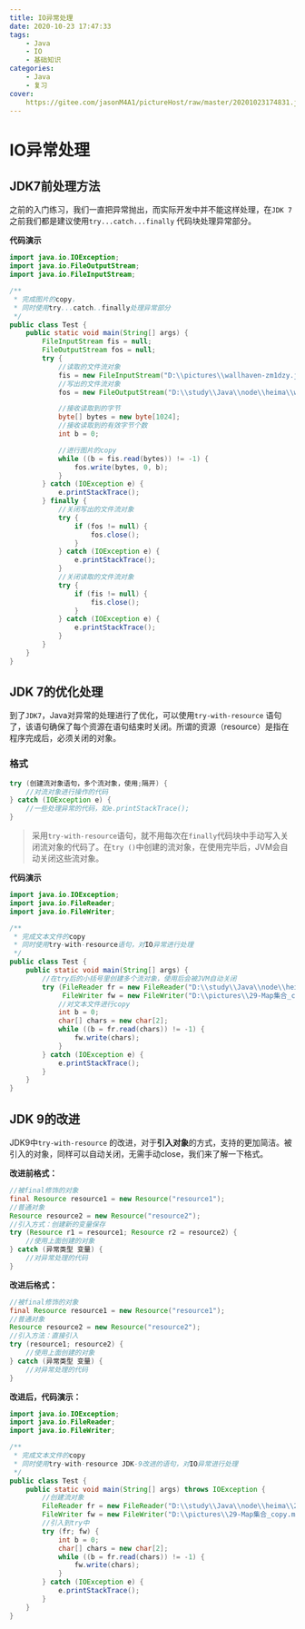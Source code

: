```yaml
---
title: IO异常处理
date: 2020-10-23 17:47:33
tags:	
	- Java
	- IO
	- 基础知识
categories:
	- Java
	- 复习
cover:
	https://gitee.com/jasonM4A1/pictureHost/raw/master/20201023174831.jpg
---
```


# IO异常处理

## JDK7前处理方法

之前的入门练习，我们一直把异常抛出，而实际开发中并不能这样处理，在`JDK 7`之前我们都是建议使用`try...catch...finally` 代码块处理异常部分。

**代码演示**

~~~java
import java.io.IOException;
import java.io.FileOutputStream;
import java.io.FileInputStream;

/**
 * 完成图片的copy，
 * 同时使用try...catch..finally处理异常部分
 */
public class Test {
    public static void main(String[] args) {
        FileInputStream fis = null;
        FileOutputStream fos = null;
        try {
            //读取的文件流对象
            fis = new FileInputStream("D:\\pictures\\wallhaven-zm1dzy.jpg");
            //写出的文件流对象
            fos = new FileOutputStream("D:\\study\\Java\\node\\heima\\wallhaven-zm1dzy_copy.jpg");

            //接收读取到的字节
            byte[] bytes = new byte[1024];
            //接收读取到的有效字节个数
            int b = 0;

            //进行图片的copy
            while ((b = fis.read(bytes)) != -1) {
                fos.write(bytes, 0, b);
            }
        } catch (IOException e) {
            e.printStackTrace();
        } finally {
            //关闭写出的文件流对象
            try {
                if (fos != null) {
                    fos.close();
                }
            } catch (IOException e) {
                e.printStackTrace();
            }
            //关闭读取的文件流对象
            try {
                if (fis != null) {
                    fis.close();
                }
            } catch (IOException e) {
                e.printStackTrace();
            }
        }
    }
}
~~~

## JDK 7的优化处理

到了`JDK7`，Java对异常的处理进行了优化，可以使用`try-with-resource` 语句了，该语句确保了每个资源在语句结束时关闭。所谓的资源（resource）是指在程序完成后，必须关闭的对象。

### 格式

~~~java
try (创建流对象语句，多个流对象，使用;隔开) {
    //对流对象进行操作的代码
} catch (IOException e) {
	//一些处理异常的代码，如e.printStackTrace();
}
~~~

> 采用`try-with-resource`语句，就不用每次在`finally`代码块中手动写入关闭流对象的代码了。在`try ()`中创建的流对象，在使用完毕后，JVM会自动关闭这些流对象。

**代码演示**

~~~java
import java.io.IOException;
import java.io.FileReader;
import java.io.FileWriter;

/**
 * 完成文本文件的copy
 * 同时使用try-with-resource语句，对IO异常进行处理
 */
public class Test {
    public static void main(String[] args) {
        //在try后的小括号里创建多个流对象，使用后会被JVM自动关闭
        try (FileReader fr = new FileReader("D:\\study\\Java\\node\\heima\\29-Map集合.md");
             FileWriter fw = new FileWriter("D:\\pictures\\29-Map集合_copy.md")) {
            //对文本文件进行copy
            int b = 0;
            char[] chars = new char[2];
            while ((b = fr.read(chars)) != -1) {
                fw.write(chars);
            }
        } catch (IOException e) {
            e.printStackTrace();
        }
    }
}
~~~

## JDK 9的改进

JDK9中`try-with-resource` 的改进，对于**引入对象**的方式，支持的更加简洁。被引入的对象，同样可以自动关闭，无需手动close，我们来了解一下格式。

**改进前格式：**

~~~java
//被final修饰的对象
final Resource resource1 = new Resource("resource1");
//普通对象
Resource resource2 = new Resource("resource2");
//引入方式：创建新的变量保存
try (Resource r1 = resource1; Resource r2 = resource2) {
    //使用上面创建的对象
} catch (异常类型 变量) {
    //对异常处理的代码
}
~~~

**改进后格式：**

~~~java
//被final修饰的对象
final Resource resource1 = new Resource("resource1");
//普通对象
Resource resource2 = new Resource("resource2");
//引入方法：直接引入
try (resource1; resource2) {
    //使用上面创建的对象
} catch (异常类型 变量) {
	//对异常处理的代码
}
~~~

**改进后，代码演示：**

~~~java
import java.io.IOException;
import java.io.FileReader;
import java.io.FileWriter;

/**
 * 完成文本文件的copy
 * 同时使用try-with-resource JDK-9改进的语句，对IO异常进行处理
 */
public class Test {
    public static void main(String[] args) throws IOException {
        //创建流对象
        FileReader fr = new FileReader("D:\\study\\Java\\node\\heima\\29-Map集合.md");
        FileWriter fw = new FileWriter("D:\\pictures\\29-Map集合_copy.md");
        //引入到try中
        try (fr; fw) {
            int b = 0;
            char[] chars = new char[2];
            while ((b = fr.read(chars)) != -1) {
                fw.write(chars);
            }
        } catch (IOException e) {
            e.printStackTrace();
        }
    }
}
~~~

